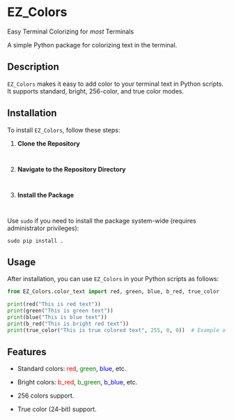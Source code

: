 # EZ_Colors
Easy Terminal Colorizing for *most* Terminals

A simple Python package for colorizing text in the terminal.

## Description

`EZ_Colors` makes it easy to add color to your terminal text in Python scripts. It supports standard, bright, 256-color, and true color modes.

## Installation

To install `EZ_Colors`, follow these steps:

1. **Clone the Repository**

    ```git clone https://github.com/brycehoecker/EZ_Colors.git


2. **Navigate to the Repository Directory**

    ```cd EZ_Colors


3. **Install the Package**

    ```pip install .


Use `sudo` if you need to install the package system-wide (requires administrator privileges):

    sudo pip install .


## Usage

After installation, you can use `EZ_Colors` in your Python scripts as follows:

```python
from EZ_Colors.color_text import red, green, blue, b_red, true_color

print(red("This is red text"))
print(green("This is green text"))
print(blue("This is blue text"))
print(b_red("This is bright red text"))
print(true_color("This is true colored text", 255, 0, 0))  # Example of true color (red)
```
## Features

- Standard colors: 
  <span style="color: red;">red</span>, 
  <span style="color: green;">green</span>, 
  <span style="color: blue;">blue</span>, etc.

- Bright colors: 
  <span style="color: red;">b_red</span>, 
  <span style="color: green;">b_green</span>, 
  <span style="color: blue;">b_blue</span>, etc.

- 256 colors support.
- True color (24-bit) support.

